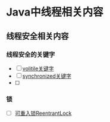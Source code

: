 # Java中线程相关内容

## 线程安全相关内容

### 线程安全的关键字

* [ ] [volitile关键字](./volitile/README.md)
* [ ] [synchronized关键字](./synchronized/README.md)
* [ ] 


### 锁

* [ ] [可重入锁ReentrantLock](./reentrantLock/README.md)


